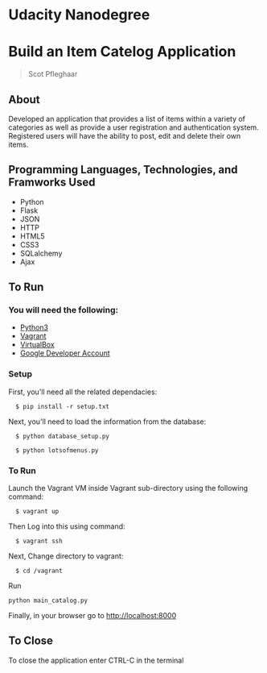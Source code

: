 # Udacity Nanodegree 

# Build an Item Catelog Application

> Scot Pfleghaar

## About
Developed an application that provides a list of items within a variety of categories as well as provide a user registration and authentication system. Registered users will have the ability to post, edit and delete their own items.

## Programming Languages, Technologies, and Framworks Used
  * Python
  * Flask
  * JSON
  * HTTP
  * HTML5
  * CSS3
  * SQLalchemy
  * Ajax

## To Run

### You will need the following:
  * [Python3](https://www.python.org/)
  * [Vagrant](https://www.vagrantup.com/)
  * [VirtualBox](https://www.virtualbox.org/)
  * [Google Developer Account](https://developers.google.com/)
### Setup

First, you'll need all the related dependacies:
```
  $ pip install -r setup.txt
```
Next, you'll need to load the information from the database:
```
  $ python database_setup.py
```
```
  $ python lotsofmenus.py
```



### To Run

Launch the Vagrant VM inside Vagrant sub-directory using the following command:
  
  ```
    $ vagrant up
  ```
Then Log into this using command:
  
  ```
    $ vagrant ssh
  ```
  Next, Change directory to vagrant:
  ```
    $ cd /vagrant
  ```
  Run 
  ```
  python main_catalog.py
  ```
  Finally, in your browser go to [http://localhost:8000](http://localhost:8000)
  
  ## To Close

To close the application enter CTRL-C in the terminal
